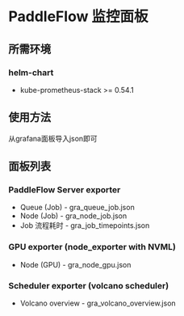 # PaddleFlow 监控面板
## 所需环境
### helm-chart
* kube-prometheus-stack >= 0.54.1

## 使用方法
从grafana面板导入json即可
## 面板列表
### PaddleFlow Server exporter
* Queue (Job) - gra_queue_job.json
* Node (Job)  - gra_node_job.json
* Job 流程耗时  - gra_job_timepoints.json

### GPU exporter (node_exporter with NVML)
* Node (GPU)  - gra_node_gpu.json

### Scheduler exporter (volcano scheduler)
* Volcano overview - gra_volcano_overview.json